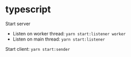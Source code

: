 # typescript
Start server
  - Listen on worker thread: `yarn start:listener worker`
  - Listen on main thread: `yarn start:listener`

Start client: `yarn start:sender`